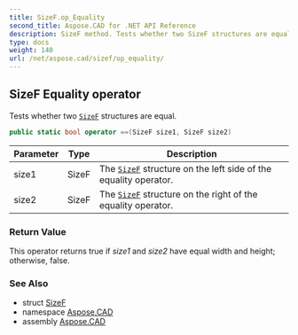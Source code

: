 ```yaml
---
title: SizeF.op_Equality
second_title: Aspose.CAD for .NET API Reference
description: SizeF method. Tests whether two SizeF structures are equal
type: docs
weight: 140
url: /net/aspose.cad/sizef/op_equality/
---
```

## SizeF Equality operator

Tests whether two [`SizeF`](../) structures are equal.

```csharp
public static bool operator ==(SizeF size1, SizeF size2)
```

| Parameter | Type | Description |
| --- | --- | --- |
| size1 | SizeF | The [`SizeF`](../) structure on the left side of the equality operator. |
| size2 | SizeF | The [`SizeF`](../) structure on the right of the equality operator. |

### Return Value

This operator returns true if *size1* and *size2* have equal width and height; otherwise, false.

### See Also

* struct [SizeF](../)
* namespace [Aspose.CAD](../../../aspose.cad/)
* assembly [Aspose.CAD](../../../)


